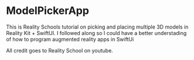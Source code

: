 # ModelPickerApp
This is Reality Schools tutorial on picking and placing multiple 3D models in Reality Kit + SwiftUI. I followed along so I could have a better understading
of how to program augmented reality apps in SwiftUi

All credit goes to Reality School on youtube.
